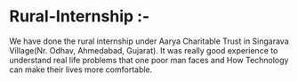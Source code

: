 # Rural-Internship :-

We have done the rural internship under Aarya Charitable Trust in Singarava Village(Nr. Odhav, Ahmedabad, Gujarat). It was really good 
experience to understand real life problems that one poor man faces and How Technology can make their lives more comfortable.
